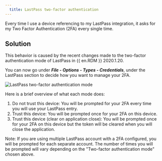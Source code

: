 ```yaml
---
  title: LastPass two-factor authentication
---
```

Every time I use a device referencing to my LastPass integration, it asks for my Two Factor Authentication (2FA) every single time.

## Solution

This behavior is caused by the recent changes made to the two-factor authentication mode of LastPass in {{ en.RDM }} 2020.1.20.  

You can now go under ***File - Options - Types - Credentials***, under the LastPass section to decide how you want to manage your 2FA.  

![LastPass two-factor authentication mode](https://webdevolutions.azureedge.net/docs/en/kb/KB4000.png)

Here is a brief overview of what each mode does:  

1. Do not trust this device: You will be prompted for your 2FA every time you will use your LastPass entry.
1. Trust this device: You will be prompted once for your 2FA on this device.
1. Trust this device (clear on application close): You will be prompted once for your 2FA on this device but the token will be cleared when you will close the application.  

Note: If you are using multiple LastPass account with a 2FA configured, you will be prompted for each separate account. The number of times you will be prompted will vary depending on the "Two-factor authentication mode" chosen above.
